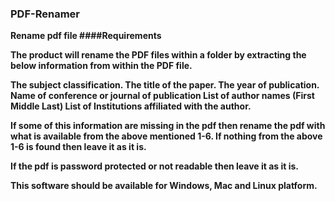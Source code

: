 ### PDF-Renamer

<b>Rename pdf file<b>
####Requirements

The product will rename the PDF files within a folder by extracting the below information from within the PDF file.

The subject classification. 
The title of the paper.
The year of publication.
Name of conference or journal of publication
List of author names (First Middle Last)
List of Institutions affiliated with the author.


If some of this information are missing in the pdf then rename the pdf with what is available from the above mentioned 1-6. If nothing from the above 1-6 is found then leave it as it is. 

If the pdf is password protected or not readable then leave it as it is.

This software should be available for Windows, Mac and Linux platform. 
